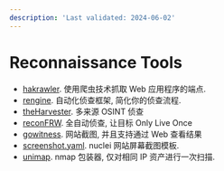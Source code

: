 ```yaml
---
description: 'Last validated: 2024-06-02'
---
```


# Reconnaissance Tools

* [hakrawler](https://github.com/hakluke/hakrawler). 使用爬虫技术抓取 Web 应用程序的端点.
* [rengine](https://github.com/yogeshojha/rengine). 自动化侦查框架, 简化你的侦查流程.
* [theHarvester](https://github.com/laramies/theHarvester). 多来源 OSINT 侦查
* [reconFRW](https://github.com/six2dez/reconftw). 全自动侦查, 让目标 Only Live Once
* [gowitness](https://github.com/sensepost/gowitness). 网站截图, 并且支持通过 Web 查看结果
* [screenshot.yaml](https://github.com/projectdiscovery/nuclei-templates/blob/798fa434f8ccc1ba3aec9c5d61514cc5ab06aa5d/headless/screenshot.yaml). nuclei 网站屏幕截图模板.
* [unimap](https://github.com/Edu4rdSHL/unimap). nmap 包装器, 仅对相同 IP 资产进行一次扫描.
